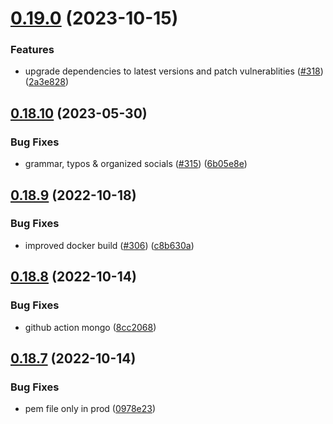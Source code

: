 # [0.19.0](https://github.com/EddieHubCommunity/api/compare/v0.18.10...v0.19.0) (2023-10-15)


### Features

* upgrade dependencies to latest versions and patch vulnerablities ([#318](https://github.com/EddieHubCommunity/api/issues/318)) ([2a3e828](https://github.com/EddieHubCommunity/api/commit/2a3e828bbcdeca7f42266582b9fcbe295c23f8bf))



## [0.18.10](https://github.com/EddieHubCommunity/api/compare/v0.18.9...v0.18.10) (2023-05-30)


### Bug Fixes

* grammar, typos & organized socials ([#315](https://github.com/EddieHubCommunity/api/issues/315)) ([6b05e8e](https://github.com/EddieHubCommunity/api/commit/6b05e8ed614f8cbb201b4e41c084277b69e2c9d2))



## [0.18.9](https://github.com/EddieHubCommunity/api/compare/v0.18.8...v0.18.9) (2022-10-18)


### Bug Fixes

* improved docker build ([#306](https://github.com/EddieHubCommunity/api/issues/306)) ([c8b630a](https://github.com/EddieHubCommunity/api/commit/c8b630a28281dc2bce43306a520fdfee4bb374e3))



## [0.18.8](https://github.com/EddieHubCommunity/api/compare/v0.18.7...v0.18.8) (2022-10-14)


### Bug Fixes

* github action mongo ([8cc2068](https://github.com/EddieHubCommunity/api/commit/8cc2068c62e6c9ccb70dd30d7ceb1466ad17a5e8))



## [0.18.7](https://github.com/EddieHubCommunity/api/compare/v0.18.6...v0.18.7) (2022-10-14)


### Bug Fixes

* pem file only in prod ([0978e23](https://github.com/EddieHubCommunity/api/commit/0978e23b27c2fe4ef9ceece7383927058d5d5c82))



